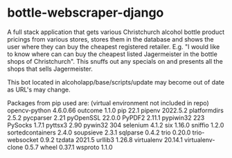 # bottle-webscraper-django

A full stack application that gets various Christchurch alcohol bottle product pricings from various stores, stores them in the database and shows the user where they can buy the cheapest registered retailer.
E.g. "I would like to know where can can buy the cheapest listed Jagermeister in the bottle shops of Christchurch".
This snuffs out any specials on and presents all the shops that sells Jagermeister.

This bot located in alcoholapp/base/scripts/update may become out of date as URL's may change.

Packages from pip used are:
(virtual environment not included in repo)
opencv-python    4.6.0.66
outcome          1.1.0
pip              22.1
pipenv           2022.5.2
platformdirs     2.5.2
pycparser        2.21
pyOpenSSL        22.0.0
PyPDF2           2.11.1
pypiwin32        223
PySocks          1.7.1
pyttsx3          2.90
pywin32          304
selenium         4.1.2
six              1.16.0
sniffio          1.2.0
sortedcontainers 2.4.0
soupsieve        2.3.1
sqlparse         0.4.2
trio             0.20.0
trio-websocket   0.9.2
tzdata           2021.5
urllib3          1.26.8
virtualenv       20.14.1
virtualenv-clone 0.5.7
wheel            0.37.1
wsproto          1.1.0
